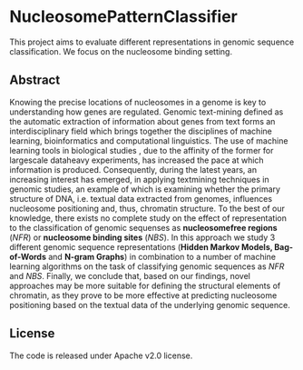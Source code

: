 # NucleosomePatternClassifier
This project aims to evaluate different representations in genomic sequence classification.
We focus on the nucleosome binding setting.

## Abstract
Knowing the precise locations of nucleosomes in a genome is key to understanding how genes are regulated.
Genomic text-mining defined as the automatic extraction of information about genes from text forms
an interdisciplinary field which brings together the disciplines of machine learning, bioinformatics 
and computational linguistics. The use of machine learning tools in biological studies , due to the
affinity of the former for largescale dataheavy experiments, has increased the pace at which information
is produced. Consequently, during the latest years, an increasing interest has emerged, in applying textmining
techniques in genomic studies, an example of which is examining whether the primary structure of DNA,
i.e. textual data extracted from genomes, influences nucleosome positioning and, thus, chromatin
structure. To the best of our knowledge, there exists no complete study on the effect of representation to 
the classification of genomic sequenses as **nucleosomefree regions** (*NFR*) or **nucleosome binding sites** (*NBS*). 
In this approach we study 3 different genomic sequence representations (**Hidden Markov Models, Bag-of-Words**
and **N-gram Graphs**) in combination to a number of machine learning algorithms on the task of classifying 
genomic sequences as *NFR* and *NBS*. Finally, we conclude that, based on our findings, novel approaches may
be more suitable for defining the structural elements of chromatin, as they prove to be more effective at 
predicting nucleosome positioning based on the textual data of the underlying genomic sequence.

## License
The code is released under Apache v2.0 license.
